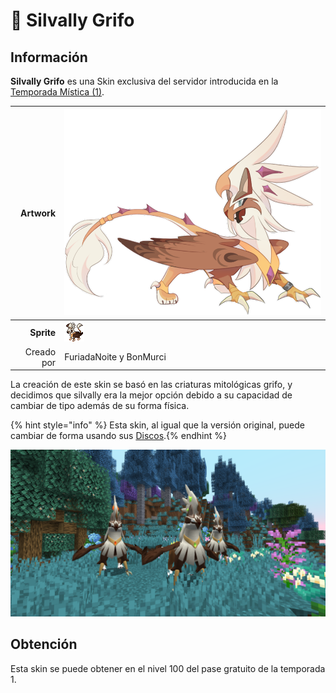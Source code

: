 # 🥈 Silvally Grifo

## Información

**Silvally Grifo** es una Skin exclusiva del servidor introducida en la [Temporada Mística (1)](./).

|                     **Artwork** | ![Artwork de Silvally Grifo](../../images/pokemon/temporada-1/Griffin.png)                                                                                    |
| ------------------------------: | -------------------------------------------------------------------------------------------------------------------------------------- |
|                      **Sprite** | ![Sprite de Silvally Grifo](../../images/pokemon/temporada-1/Griffin-sprite.png)                                                          |                                                                                                             |
|                      Creado por | FuriadaNoite y BonMurci                                                                                                                |

La creación de este skin se basó en las criaturas mitológicas grifo, y decidimos que silvally era la mejor opción debido a su capacidad de cambiar de tipo además de su forma física.

{% hint style="info" %} Esta skin, al igual que la versión original, puede cambiar de forma usando sus [Discos](https://www.wikidex.net/wiki/Disco).{% endhint %}

![Formas de Silvally Grifo](../../images/pokemon/temporada-1/Griffin-formas.png)

## Obtención

Esta skin se puede obtener en el nivel 100 del pase gratuito de la temporada 1.
